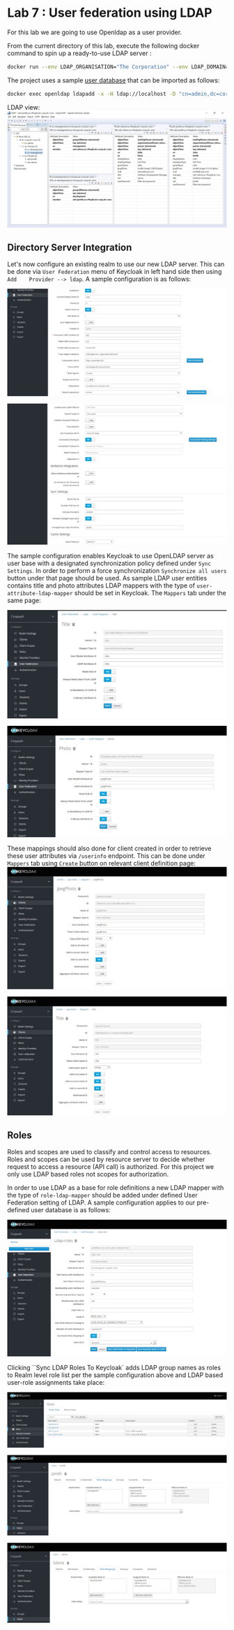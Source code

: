 # Lab 7 : User federation using LDAP

For this lab we are going to use Openldap as a user provider.

From the current directory of this lab, execute the following docker command to spin up a ready-to-use LDAP server :

```bash
docker run --env LDAP_ORGANISATION="The Corporation" --env LDAP_DOMAIN="corp.com" --env LDAP_ADMIN_PASSWORD=<OPENLDAP_ADMIN_PASSWORD> --volume ./data/:/home/data/ -p 389:389 -p 636:636 --name openldap osixia/openldap:1.3.0
```

The project uses a sample [user database](./ldap/conf/ldap_data.ldif) that can be imported as follows:

```bash
docker exec openldap ldapadd -x -H ldap://localhost -D "cn=admin,dc=corp,dc=com" -w <OPENLDAP_ADMIN_PASSWORD> -f /home/data/ldap_data.ldif
``` 
LDAP view:
![ldapview](./images/ldap.jpg)

## Directory Server Integration

Let's now configure an existing realm to use our new LDAP server. This can be done via `User Federation` menu of Keycloak in left hand side then using `Add    Provider --> ldap`. A sample configuration is as follows:

![addldap1](./images/add_ldap_1.jpg)

![addldap2](./images/add_ldap_2.jpg)

The sample configuration enables Keycloak to use OpenLDAP server as user base with a designated synchronization policy defined under `Sync Settings`. In order to perform a force synchronization `Synchronize all users` button under that page should be used. As sample LDAP user entities contains title and photo attributes LDAP mappers with the type of `user-attribute-ldap-mapper` should be set in Keycloak. The `Mappers` tab under the same page:

![addldap3](./images/add_ldap_3.jpg)

![addldap4](./images/add_ldap_4.jpg)

These mappings should also done for client created in order to retrieve these user attributes via `/userinfo` endpoint. This can be done under `Mappers` tab using `Create` button on relevant client definition page:  
![userinfo1](./images/userinfo_1.jpg)

![userinfo2](./images/userinfo_2.jpg)

## Roles

Roles and scopes are used to classify and control access to resources. Roles and scopes can be used by resource server to decide whether request to access a resource (API call) is authorized. For this project we only use LDAP based roles not scopes for authorization.

In order to use LDAP as a base for role definitions a new LDAP mapper with the type of `role-ldap-mapper` should be added under defined User Federation setting of LDAP. A sample configuration applies to our pre-defined user database is as follows:

![addldaproles](./images/add_ldap_roles.jpg)

Clicking ``Sync LDAP Roles To Keycloak` adds LDAP group names as roles to Realm level role list per the sample configuration above and LDAP based user-role assignments take place:

![addroles](./images/add_roles.jpg)

![userrole1](./images/user_role_1.jpg)

![userrole2](./images/user_role_2.jpg)



